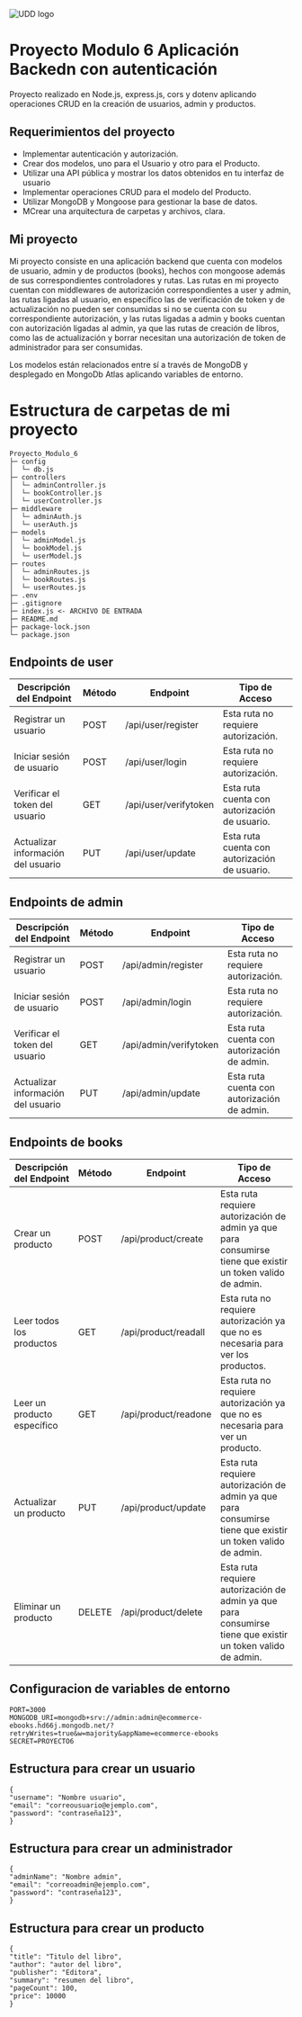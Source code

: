 ![UDD logo](https://github.com/EdduOlv/Proyecto-_Modulo1/assets/156525513/2c9572c9-af59-4edd-a716-f23cc96296b4)


# Proyecto Modulo 6 Aplicación Backedn con autenticación

Proyecto realizado en Node.js, express.js, cors y dotenv aplicando operaciones CRUD en la creación de usuarios, admin y productos.

## Requerimientos del proyecto

 - Implementar autenticación y autorización.
 - Crear dos modelos, uno para el Usuario y otro para el Producto.
 - Utilizar una API pública y mostrar los datos obtenidos en tu interfaz de usuario
 - Implementar operaciones CRUD para el modelo del Producto.
 - Utilizar MongoDB y Mongoose para gestionar la base de datos.
 - MCrear una arquitectura de carpetas y archivos, clara.


 ## Mi proyecto

Mi proyecto consiste en una aplicación backend que cuenta con modelos de usuario, admin y de productos (books), hechos con mongoose además de sus correspondientes controladores y rutas. Las rutas en mi proyecto cuentan con middlewares de autorización correspondientes a user y admin, las rutas ligadas al usuario, en específico las de verificación de token y de actualización no pueden ser consumidas si no se cuenta con su correspondiente autorización, y las rutas ligadas a admin y books cuentan con autorización ligadas al admin, ya que las rutas de creación de libros, como las de actualización y borrar necesitan una autorización de token de administrador para ser consumidas.

Los modelos están relacionados entre sí a través de MongoDB y desplegado en MongoDb Atlas aplicando variables de entorno.

# Estructura de carpetas de mi proyecto

```
Proyecto_Modulo_6
├─ config
│  └─ db.js
├─ controllers
│  └─ adminController.js     
│  └─ bookController.js
│  └─ userController.js 
├─ middleware
│  └─ adminAuth.js     
│  └─ userAuth.js     
├─ models
│  └─ adminModel.js     
│  └─ bookModel.js    
│  └─ userModel.js  
├─ routes
│  └─ adminRoutes.js     
│  └─ bookRoutes.js     
│  └─ userRoutes.js    
├─ .env
├─ .gitignore     
├─ index.js <- ARCHIVO DE ENTRADA
├─ README.md
├─ package-lock.json
└─ package.json

```

## Endpoints de user

|Descripción del Endpoint|	Método|	Endpoint|	Tipo  de Acceso|
|---|----|----|---|
|Registrar un usuario|	POST|	/api/user/register|	Esta ruta no requiere autorización.|
|Iniciar sesión de usuario|	POST|	/api/user/login|	Esta ruta no requiere autorización.|
|Verificar el token del usuario|	GET|	/api/user/verifytoken|	Esta ruta cuenta con autorización de usuario.|
|Actualizar información del usuario|	PUT|	/api/user/update|	Esta ruta cuenta con autorización de usuario.|

## Endpoints de admin

|Descripción del Endpoint|	Método|	Endpoint|	Tipo  de Acceso|
|---|----|----|---|
|Registrar un usuario|	POST|	/api/admin/register|	Esta ruta no requiere autorización.|
|Iniciar sesión de usuario|	POST|	/api/admin/login|	Esta ruta no requiere autorización.|
|Verificar el token del usuario|	GET|	/api/admin/verifytoken|	Esta ruta cuenta con autorización de admin.|
|Actualizar información del usuario|	PUT|	/api/admin/update|	Esta ruta cuenta con autorización de admin.|

## Endpoints de books

|Descripción del Endpoint|	Método|	Endpoint|	Tipo  de Acceso|
|---|----|----|---|
|Crear un producto|	POST|	/api/product/create|	Esta ruta requiere autorización de admin ya que para consumirse tiene que existir un token valido de admin.|
|Leer todos los productos|	GET|	/api/product/readall|	Esta ruta no requiere autorización ya que no es necesaria para ver los productos.|
|Leer un producto específico|	GET|	/api/product/readone|	Esta ruta no requiere autorización ya que no es necesaria para ver un producto.|
|Actualizar un producto|	PUT|	/api/product/update|	Esta ruta requiere autorización de admin ya que para consumirse tiene que existir un token valido de admin.|
|Eliminar un producto|	DELETE|	/api/product/delete	| Esta ruta requiere autorización de admin ya que para consumirse tiene que existir un token valido de admin.|

## Configuracion de variables de entorno

```
PORT=3000
MONGODB_URI=mongodb+srv://admin:admin@ecommerce-ebooks.hd66j.mongodb.net/?retryWrites=true&w=majority&appName=ecommerce-ebooks
SECRET=PROYECTO6

```
## Estructura para crear un usuario

```
{
"username": "Nombre usuario",
"email": "correousuario@ejemplo.com",
"password": "contraseña123",
}

```
## Estructura para crear un administrador

```
{
"adminName": "Nombre admin",
"email": "correoadmin@ejemplo.com",
"password": "contraseña123",
}

```
## Estructura para crear un producto

```
{
"title": "Titulo del libro",
"author": "autor del libro",
"publisher": "Editora",
"summary": "resumen del libro",
"pageCount": 100,
"price": 10000
}

```